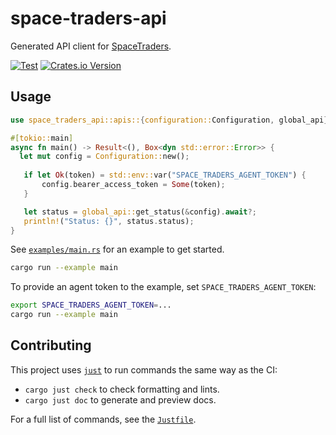 # space-traders-api

Generated API client for [SpaceTraders](https://spacetraders.io).

[![Test](https://github.com/crates-lurey-io/space-traders-api/actions/workflows/test.yml/badge.svg)](https://github.com/crates-lurey-io/space-traders-api/actions/workflows/test.yml)
[![Crates.io Version](https://img.shields.io/crates/v/space-traders-api)](https://crates.io/crates/space-traders-api)

## Usage

```rust
use space_traders_api::apis::{configuration::Configuration, global_api};

#[tokio::main]
async fn main() -> Result<(), Box<dyn std::error::Error>> {
  let mut config = Configuration::new();
  
   if let Ok(token) = std::env::var("SPACE_TRADERS_AGENT_TOKEN") {
       config.bearer_access_token = Some(token);
   }

   let status = global_api::get_status(&config).await?;
   println!("Status: {}", status.status);
}
```

See [`examples/main.rs`](examples/main.rs) for an example to get started.

```sh
cargo run --example main
```

To provide an agent token to the example, set `SPACE_TRADERS_AGENT_TOKEN`:

```sh
export SPACE_TRADERS_AGENT_TOKEN=...
cargo run --example main
```

## Contributing

This project uses [`just`][] to run commands the same way as the CI:

- `cargo just check` to check formatting and lints.
- `cargo just doc` to generate and preview docs.

[`just`]: https://crates.io/crates/just

For a full list of commands, see the [`Justfile`](./Justfile).
